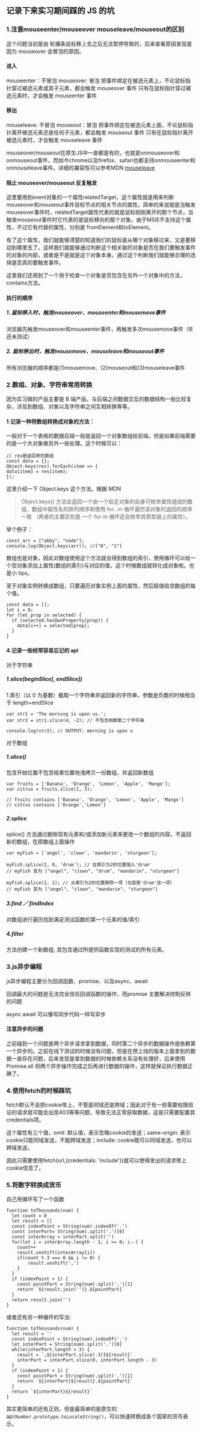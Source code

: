 ## 记录下来实习期间踩的 JS 的坑
### 1.注意mouseenter/mouseover mouseleave/mouseout的区别
这个问题当初是由 轮播条鼠标移上去之后无法暂停导致的，后来查看原因发现是因为 mouseover 会冒泡的原因。

#### 进入
mouseenter：不冒泡
mouseover: 冒泡
把事件绑定在被选元素上，不论鼠标指针穿过被选元素或其子元素，都会触发 mouseover 事件
只有在鼠标指针穿过被选元素时，才会触发 mouseenter 事件

#### 移出
mouseleave: 不冒泡
mouseout：冒泡
把事件绑定在被选元素上面，不论鼠标指针离开被选元素还是任何子元素，都会触发 mouseout 事件
只有在鼠标指针离开被选元素时，才会触发 mouseleave 事件

mouseover/mouseout在原生JS中一直都是有的，也就是onmouseover和onmouseout事件，而如今chrome以及firefox、safari也都支持onmouseenter和onmouseleave事件。详细的兼容性可以参考MDN [mouseleave](https://developer.mozilla.org/en-US/docs/Web/Events/mouseleave)

#### 阻止 mouseover/mouseout 反复触发
这里要用到event对象的一个属性relatedTarget，这个属性就是用来判断 mouseover和mouseout事件目标节点的相关节点的属性。简单的来说就是当触发mouseover事件时，relatedTarget属性代表的就是鼠标刚刚离开的那个节点，当触发mouseout事件时它代表的是鼠标移向的那个对象。由于MSIE不支持这个属性，不过它有代替的属性，分别是 fromElement和toElement。

有了这个属性，我们就能够清楚的知道我们的鼠标是从哪个对象移过来，又是要移动到哪里去了。这样我们就能够通过判断这个相关联的对象是否在我们要触发事件的对象的内部，或者是不是就是这个对象本身。通过这个判断我们就能够合理的选择是否真的要触发事件。

这里我们还用到了一个用于检查一个对象是否包含在另外一个对象中的方法，contains方法。

#### 执行的顺序
##### 1. 鼠标移入时，触发mouseover、mouseenter和mousemove事件
浏览器先触发mouseover和mouseenter事件，再触发多次mousemove事件（IE还未测试）

##### 2. 鼠标移出时，触发mousemove、mouseleave和mouseout事件
所有浏览器的顺序都是(1)mousemove、(2)mouseout和(3)mouseleave事件

### 2.数组、对象、字符串常用转换

因为实习做的产品主要是 B 端产品，与后端之间数据交互的数据结构一般比较复杂，涉及到数组、对象以及字符串之间互相转换等等。

#### 1.记录一种将数组转换成对象的方法：

一般对于一个表格的数据后端一般是返回一个对象数组给前端，但是如果前端需要的是一个大对象做另外一些处理。这个时候可以：

```
// res是返回来的数组
const data = {};
Object.keys(res).forEach(item => {
data[item] = res[item];
});
```
这里介绍一下 Object.keys 这个方法。根据 MDN

> Object.keys() 方法会返回一个由一个给定对象的自身可枚举属性组成的数组，数组中属性名的排列顺序和使用 for...in 循环遍历该对象时返回的顺序一致 （两者的主要区别是 一个 for-in 循环还会枚举其原型链上的属性）。

举个例子：
```
const arr = ["abby", "node"];
console.log(Object.keys(arr)); //["0", "1"]
```
数组也是对象，因此对数组使用这个方法就会得到数组的索引，使用循环可以给一个空对象添加上属性(数组的索引)与对应的值，这个时候数组就转化成对象啦。也是小 tips。

至于对象实例转换成数组，只要遍历对象实例上面的属性，然后赋值给空数组的每个值。

```
const data = [];
let i = 0;
for (let prop in selected) {
  if (selected.hasOwnProperty(prop)) {
    data[i++] = selected[prop];
  }
}
```

#### 4.记录一些经常容易忘记的 api

对于字符串

##### 1.slice(beginSlice[, endSlice])

1.索引（以 0 为基数）截取一个字符串并返回新的字符串，参数是负数的时候相当于 length+endSlice
```
var str1 = 'The morning is upon us.';
var str2 = str1.slice(4, -2); // 不包含倒数第二个字符串

console.log(str2); // OUTPUT: morning is upon u
```

对于数组

##### 1.slice()

包含开始位置不包含结束位置地浅拷贝一份数组，并返回新数组
```
var fruits = ['Banana', 'Orange', 'Lemon', 'Apple', 'Mango'];
var citrus = fruits.slice(1, 3);

// fruits contains ['Banana', 'Orange', 'Lemon', 'Apple', 'Mango']
// citrus contains ['Orange','Lemon']
```

##### 2.splice

splice() 方法通过删除现有元素和/或添加新元素来更改一个数组的内容。不返回新的数组，在原数组上面操作
```
var myFish = ['angel', 'clown', 'mandarin', 'sturgeon'];

myFish.splice(2, 0, 'drum'); // 在索引为2的位置插入'drum'
// myFish 变为 ["angel", "clown", "drum", "mandarin", "sturgeon"]

myFish.splice(2, 1); // 从索引为2的位置删除一项（也就是'drum'这一项）
// myFish 变为 ["angel", "clown", "mandarin", "sturgeon"]

```

##### 3.find ／ findIndex

对数组进行遍历找到满足测试函数的第一个元素的值/索引

##### 4.filter

方法创建一个新数组, 其包含通过所提供函数实现的测试的所有元素。

### 3.js异步编程
js异步编程主要分为回调函数、promise、以及async、await

回调最大的问题是无法完全信任回调函数的操作，而promise 主要解决控制反转的问题

async await 可以像写同步代码一样写异步

#### 注意异步的问题

之前碰到一个问题是两个异步请求拿到数据，同时第二个异步的数据操作是依赖第一个异步的。之前在线下测试的时候没有问题，但是在预上线的版本上面拿到的数据一直存在问题，后来发现是拿到数据的时候依赖关系没有处理好，后来使用 Promise.all 将两个异步操作完成之后再进行数据的操作，这样就保证执行数据正确了。

### 4.使用fetch的时候踩坑

fetch默认不会把cookie带上，不管是同域还是跨域；因此对于有一些需要权限验证的请求就可能会出现403等等问题，导致无法正常获取数据，这是只需要配置其credentials项。

这个属性有三个值，omit: 默认值，表示忽略cookie的发送；same-origin: 表示cookie只能同域发送，不能跨域发送；include: cookie既可以同域发送，也可以跨域发送。

因此只需要使用fetch(url,{credentials: 'include'})就可以使得发出的请求带上cookie信息了。

### 5.将数字转换成货币

自己用循环写了一个函数
```
function toThousands(num) {
  let count = 0
  let result = []
  const indexPoint = String(num).indexOf('.')
  const interPart= String(num).split('.')[0]
  const interArray = interPart.split('')
  for(let i = interArray.length - 1; i >= 0; i--) {
    count++
    result.unshift(interArray[i])
    if(count % 3 === 0 && i != 0) {
        result.unshift(',')
    }
  }
  if (indexPoint > 1) {
    const pointPart = String(num).split('.')[1]
    return `${result.join('')}.${pointPart}`
  }
  return result.join('')
}
```
或者还有另一种循环的写法:
```
function toThousands(num) {
  let result = ''
  const indexPoint = String(num).indexOf('.')
  let interPart = String(num).split('.')[0]
  while(interPart.length > 3) {
    result = `,${interPart.slice(-3)}${result}`
    interPart = interPart.slice(0, interPart.length - 3)
  }
  if (indexPoint > 1) {
    const pointPart = String(num).split('.')[1]
    return `${interPart}${result}.${pointPart}`
  }
  return `${interPart}${result}`
}
```
其实更简单的还有正则，但是最简单的是原生的api:`Number.prototype.toLocaleString()`，可以快速转换成各个国家的货币表示。
